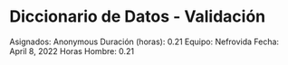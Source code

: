 # Diccionario de Datos - Validación

Asignados: Anonymous
Duración (horas): 0.21
Equipo: Nefrovida
Fecha: April 8, 2022
Horas Hombre: 0.21